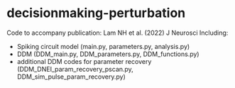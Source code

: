 # decisionmaking-perturbation

Code to accompany publication: Lam NH et al. (2022) J Neurosci
Including:
- Spiking circuit model (main.py, parameters.py, analysis.py)
- DDM (DDM_main.py, DDM_parameters.py, DDM_functions.py)
- additional DDM codes for parameter recovery (DDM_DNEI_param_recovery_pscan.py, DDM_sim_pulse_param_recovery.py)
